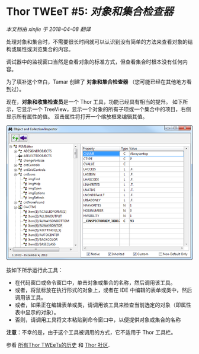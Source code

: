 ﻿Thor TWEeT #5: _对象和集合检查器_
===
_本文档由 xinjie 于 2018-04-08 翻译_

处理对象和集合时，不需要很长时间就可以认识到没有简单的方法来查看对象的结构或属性或浏览集合的内容。

调试器中的监视窗口当然是查看对象的标准方式，但查看集合时根本没有任何内容。

为了填补这个空白，Tamar 创建了 **对象和集合检查器** （您可能已经在其他地方看到过）。

现在，**对象和收集检查员**是一个 Thor 工具，功能已经具有相当的提升。 如下所示，它显示一个 TreeView，显示一个对象的所有子项或一个集合中的项目，右侧显示所有属性的值。 双击属性将打开一个缩放框来编辑其值。

![](Images/Tweet5a.png)

按如下所示运行此工具：

*   在代码窗口或命令窗口中，单击对象或集合的名称，然后调用该工具。
*   或者，将鼠标放在执行形式的对象上，或者在 IDE 中编辑的表单或类中，然后调用该工具。
*   或者，如果正在编辑表单或类，请调用该工具来检查当前选定的对象（即属性表中显示的对象）。
*   否则，请调用工具将文本粘贴到命令窗口中，以便提供对象或集合的名称

**注意**：不幸的是，由于这个工具被调用的方式，它不适用于 Thor 工具栏。

参看 [所有Thor TWEeTs的历史](../TWEeTs.md) 和 [Thor 社区](https://groups.google.com/forum/?fromgroups#!forum/FoxProThor).
